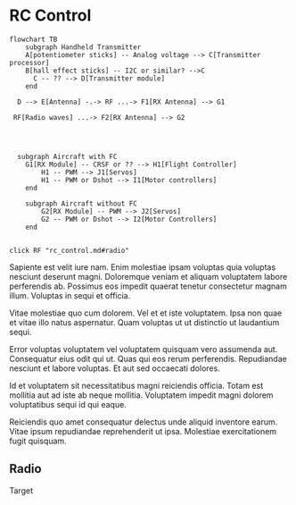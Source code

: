 # RC Control

```mermaid
flowchart TB
	subgraph Handheld Transmitter
    A[potentiometer sticks] -- Analog voltage --> C[Transmitter processor]
    B[hall effect sticks] -- I2C or similar? -->C
	  C -- ?? --> D[Transmitter module]
	end

  D --> E[Antenna] -.-> RF ...-> F1[RX Antenna] --> G1

 RF[Radio waves] ...-> F2[RX Antenna] --> G2




  subgraph Aircraft with FC
    G1[RX Module] -- CRSF or ?? --> H1[Flight Controller]
		H1 -- PWM --> J1[Servos]
		H1 -- PWM or Dshot --> I1[Motor controllers]
	end

	subgraph Aircraft without FC
		G2[RX Module] -- PWM --> J2[Servos]
		G2 -- PWM or Dshot --> I2[Motor Controllers]
	end


click RF "rc_control.md#radio"
```



Sapiente est velit iure nam. Enim molestiae ipsam voluptas quia voluptas nesciunt deserunt magni. Doloremque veniam et aliquam voluptatem labore perferendis ab. Possimus eos impedit quaerat tenetur consectetur magnam illum. Voluptas in sequi et officia.

Vitae molestiae quo cum dolorem. Vel et et iste voluptatem. Ipsa non quae et vitae illo natus aspernatur. Quam voluptas ut ut distinctio ut laudantium sequi.

Error voluptas voluptatem vel voluptatem quisquam vero assumenda aut. Consequatur eius odit qui ut. Quas qui eos rerum perferendis. Repudiandae nesciunt et labore voluptas. Et aut sed occaecati dolores.

Id et voluptatem sit necessitatibus magni reiciendis officia. Totam est mollitia aut ad iste ab neque mollitia. Voluptatem impedit magni dolorem voluptatibus sequi id qui eaque.

Reiciendis quo amet consequatur delectus unde aliquid inventore earum. Vitae ipsum repudiandae reprehenderit ut ipsa. Molestiae exercitationem fugit quisquam.


## Radio

Target
